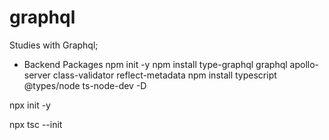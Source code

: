 # graphql
Studies with Graphql;



- Backend Packages
npm init -y
npm install type-graphql graphql apollo-server class-validator reflect-metadata
npm install typescript @types/node ts-node-dev -D

npx init -y

npx tsc --init

<!-- "lib": ["es2018", "esnext.asynciterable"] -->